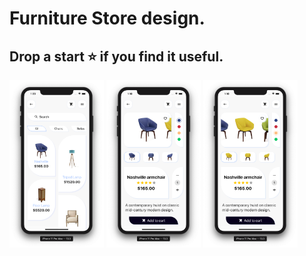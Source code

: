 # Furniture Store design.

## Drop a start ⭐️ if you find it useful.

<img src="1.png" width="30%" height="30%"> <img src="2.png" width="30%" height="30%"> <img src="3.png" width="30%" height="30%">
